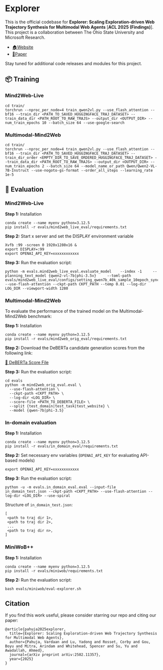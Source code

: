 # Explorer

This is the official codebase for **Explorer: Scaling Exploration-driven Web Trajectory Synthesis for Multimodal Web Agents** [**ACL 2025 (Findings)**]. This project is a collaboration between The Ohio State University and Microsoft Research.

- [🏠Website](https://osu-nlp-group.github.io/Explorer/)
- [📖Paper](https://arxiv.org/pdf/2502.11357)

Stay tuned for additional code releases and modules for this project.

## 📦 Training

### Mind2Web-Live
```
cd train/
torchrun --nproc_per_node=4 train_qwen2vl.py --use_flash_attention --bf16 --train_dir <PATH_TO_SAVED_HUGGINGFACE_TRAJ_DATASET> --train_data_dir <PATH_ROOT_TO_RAW_TRAJS> --output_dir <OUTPUT_DIR> --num_train_epochs 10 --batch_size 64 --use-google-search
```

### Multimodal-Mind2Web
```
cd train/
torchrun --nproc_per_node=4 train_qwen2vl.py --use_flash_attention --bf16 --train_dir <PATH_TO_SAVED_HUGGINGFACE_TRAJ_DATASET> --train_dir_order <EMPTY_DIR_TO_SAVE_ORDERED_HUGGINGFACE_TRAJ_DATASET> --train_data_dir <PATH_ROOT_TO_RAW_TRAJS> --output_dir <OUTPUT_DIR> --num_train_epochs 2 --batch_size 64 --model_name_or_path Qwen/Qwen2-VL-7B-Instruct --use-nogoto-gs-format --order_all_steps --learning_rate 1e-5
```

## 🧪 Evaluation

### Mind2Web-Live

**Step 1:** Installation
```
conda create --name myenv python=3.12.5
pip install -r evals/mind2web_live_eval/requirements.txt
```

**Step 2:** Start x server and set the DISPLAY environment variable
```
Xvfb :99 -screen 0 1920x1280x16 &
export DISPLAY=:99
export OPENAI_API_KEY=xxxxxxxxxxxx
```

**Step 3:** Run the evaluation script:
```
python -m evals.mind2web_live_eval.evaluate_model    --index -1     --planning_text_model {qwen2-vl-7b|phi-3.5v}     --toml-path evals/mind2web_live_eval/configs/setting_qwen7b_40k_sample_10epoch_sync_1280_gs_filter.toml     --use-flash-attention --ckpt-path CKPT_PATH --temp 0.01 --log-dir LOG_DIR --viewport-width 1280
```

### Multimodal-Mind2Web

To evaluate the performance of the trained model on the Multimodal-Mind2Web benchmark:

**Step 1:** Installation
```
conda create --name myenv python=3.12.5
pip install -r evals/mind2web_orig_eval/requirements.txt
```

**Step 2:** Download the DeBERTa candidate generation scores from the following link:

[🔗 DeBERTa Score File](https://buckeyemailosu-my.sharepoint.com/:u:/g/personal/deng_595_buckeyemail_osu_edu/EZllMua3lABAhXQnCN7-pr4BIP4YV8xPfbgyP5FXT18wag?e=yXkK8k)

**Step 3:** Run the evaluation script:

```
cd evals
python -m mind2web_orig_eval.eval \
  --use-flash-attention \
  --ckpt-path <CKPT_PATH> \
  --log-dir <LOG_DIR> \
  --score-file <PATH_TO_DEBERTA_FILE> \
  --split {test_domain|test_task|test_website} \
  --model {qwen-7b|phi-3.5}
```

### In-domain evaluation

**Step 1:** Installation
```
conda create --name myenv python=3.12.5
pip install -r evals/in_domain_eval/requirements.txt
```

**Step 2:** Set necessary env variables (`OPENAI_API_KEY` for evaluating API-based models)
```
export OPENAI_API_KEY=xxxxxxxxxxxx
```

**Step 3:** Run the evaluation script:

```
python -u -m evals.in_domain_eval.eval --input-file in_domain_test.json --ckpt-path <CKPT_PATH> --use-flash-attention --log-dir <LOG_DIR> --use-spiral
```

Structure of `in_domain_test.json`:
```
[
 <path to traj dir 1>,
 <path to traj dir 2>,
 ...
 <path to traj dir n>,
]
```

### MiniWoB++ 

**Step 1:** Installation
```
conda create --name myenv python=3.12.5
pip install -r evals/miniwob/requirements.txt
```

**Step 2:** Run the evaluation script:

```
bash evals/miniwob/eval-explorer.sh
```

## Citation

If you find this work useful, please consider starring our repo and citing our paper: 

```
@article{pahuja2025explorer,
  title={Explorer: Scaling Exploration-driven Web Trajectory Synthesis for Multimodal Web Agents},
  author={Pahuja, Vardaan and Lu, Yadong and Rosset, Corby and Gou, Boyu and Mitra, Arindam and Whitehead, Spencer and Su, Yu and Awadallah, Ahmed},
  journal={arXiv preprint arXiv:2502.11357},
  year={2025}
}
```
